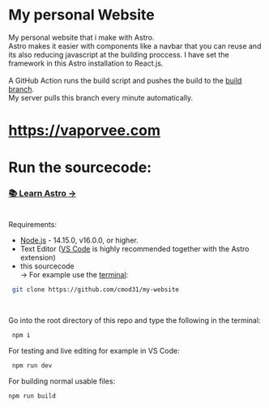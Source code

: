 # My personal Website 
My personal website that i make with Astro. <br>
Astro makes it easier with components like a navbar that you can reuse and its also reducing javascript at the building proccess. I have set the framework in this Astro installation to React.js.<br><br> 
A GitHub Action runs the build script and pushes the build to the [build branch](https://github.com/cmod31/my-website/tree/build).<br> 
My server pulls this branch every minute automatically.
# https://vaporvee.com

# Run the sourcecode:
### [📚 Learn Astro →](https://docs.astro.build/en/getting-started/)<br><br>
Requirements:
- [Node.js](https://nodejs.org/) - 14.15.0, v16.0.0, or higher.<br>
- Text Editor ([VS Code](https://code.visualstudio.com/) is highly recommended together with the Astro extension)
- this sourcecode<br>
→ For example use the [terminal](https://code.visualstudio.com/docs/editor/integrated-terminal):
```bash
 git clone https://github.com/cmod31/my-website
```
<br>

Go into the root directory of this repo and type the following in the terminal:
```bash
 npm i
 ```
For testing and live editing for example in VS Code:
```bash
 npm run dev
 ```
For building normal usable files:
```bash
npm run build
``` 
